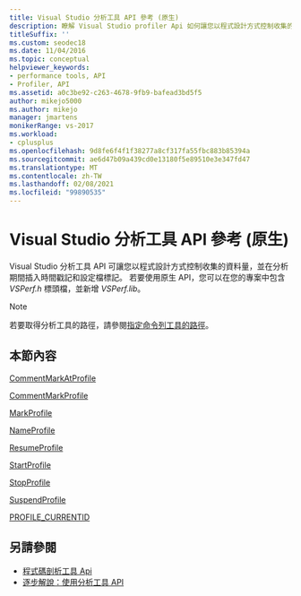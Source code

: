 ```yaml
---
title: Visual Studio 分析工具 API 參考 (原生)
description: 瞭解 Visual Studio profiler Api 如何讓您以程式設計方式控制收集的資料量，並在分析期間插入時間戳記和設定檔標記。
titleSuffix: ''
ms.custom: seodec18
ms.date: 11/04/2016
ms.topic: conceptual
helpviewer_keywords:
- performance tools, API
- Profiler, API
ms.assetid: a0c3be92-c263-4678-9fb9-bafead3bd5f5
author: mikejo5000
ms.author: mikejo
manager: jmartens
monikerRange: vs-2017
ms.workload:
- cplusplus
ms.openlocfilehash: 9d8fe6f4f1f38277a8cf317fa55fbc883b85394a
ms.sourcegitcommit: ae6d47b09a439cd0e13180f5e89510e3e347fd47
ms.translationtype: MT
ms.contentlocale: zh-TW
ms.lasthandoff: 02/08/2021
ms.locfileid: "99890535"
---
```

# <a name="visual-studio-profiler-api-reference-native"></a>Visual Studio 分析工具 API 參考 (原生)
Visual Studio 分析工具 API 可讓您以程式設計方式控制收集的資料量，並在分析期間插入時間戳記和設定檔標記。 若要使用原生 API，您可以在您的專案中包含 *VSPerf.h* 標頭檔，並新增 *VSPerf.lib*。

> [!NOTE]
> 若要取得分析工具的路徑，請參閱[指定命令列工具的路徑](../profiling/specifying-the-path-to-profiling-tools-command-line-tools.md)。

## <a name="in-this-section"></a>本節內容
[CommentMarkAtProfile](../profiling/commentmarkatprofile.md)

[CommentMarkProfile](../profiling/commentmarkprofile.md)

[MarkProfile](../profiling/markprofile.md)

[NameProfile](../profiling/nameprofile.md)

[ResumeProfile](../profiling/resumeprofile.md)

[StartProfile](../profiling/startprofile.md)

[StopProfile](../profiling/stopprofile.md)

[SuspendProfile](../profiling/suspendprofile.md)

[PROFILE_CURRENTID](../profiling/profile-currentid.md)

## <a name="see-also"></a>另請參閱

- [程式碼剖析工具 Api](../profiling/profiling-tools-apis.md)
- [逐步解說：使用分析工具 API](../profiling/walkthrough-using-profiler-apis.md)
